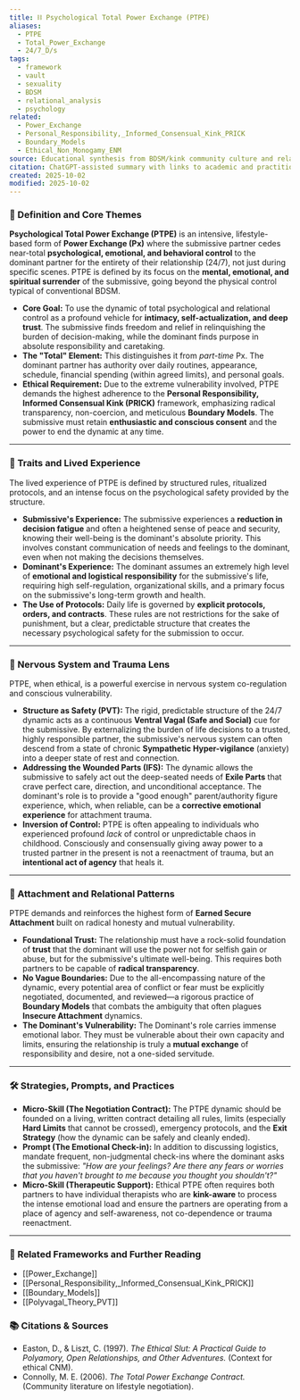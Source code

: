```yaml
---
title: ⛓️ Psychological Total Power Exchange (PTPE)
aliases:
  - PTPE
  - Total_Power_Exchange
  - 24/7_D/s
tags:
  - framework
  - vault
  - sexuality
  - BDSM
  - relational_analysis
  - psychology
related:
  - Power_Exchange
  - Personal_Responsibility,_Informed_Consensual_Kink_PRICK
  - Boundary_Models
  - Ethical_Non_Monogamy_ENM
source: Educational synthesis from BDSM/kink community culture and relational theory
citation: ChatGPT-assisted summary with links to academic and practitioner materials
created: 2025-10-02
modified: 2025-10-02
---
```


<!-- @format -->

### 🧩 Definition and Core Themes

**Psychological Total Power Exchange (PTPE)** is an intensive, lifestyle-based form of **Power Exchange (Px)** where the submissive partner cedes near-total **psychological, emotional, and behavioral control** to the dominant partner for the entirety of their relationship (24/7), not just during specific scenes. PTPE is defined by its focus on the **mental, emotional, and spiritual surrender** of the submissive, going beyond the physical control typical of conventional BDSM.

- **Core Goal:** To use the dynamic of total psychological and relational control as a profound vehicle for **intimacy, self-actualization, and deep trust**. The submissive finds freedom and relief in relinquishing the burden of decision-making, while the dominant finds purpose in absolute responsibility and caretaking.
- **The "Total" Element:** This distinguishes it from _part-time_ Px. The dominant partner has authority over daily routines, appearance, schedule, financial spending (within agreed limits), and personal goals.
- **Ethical Requirement:** Due to the extreme vulnerability involved, PTPE demands the highest adherence to the **Personal Responsibility, Informed Consensual Kink (PRICK)** framework, emphasizing radical transparency, non-coercion, and meticulous **Boundary Models**. The submissive must retain **enthusiastic and conscious consent** and the power to end the dynamic at any time.

---

### 🌿 Traits and Lived Experience

The lived experience of PTPE is defined by structured rules, ritualized protocols, and an intense focus on the psychological safety provided by the structure.

- **Submissive's Experience:** The submissive experiences a **reduction in decision fatigue** and often a heightened sense of peace and security, knowing their well-being is the dominant's absolute priority. This involves constant communication of needs and feelings to the dominant, even when not making the decisions themselves.
- **Dominant's Experience:** The dominant assumes an extremely high level of **emotional and logistical responsibility** for the submissive's life, requiring high self-regulation, organizational skills, and a primary focus on the submissive's long-term growth and health.
- **The Use of Protocols:** Daily life is governed by **explicit protocols, orders, and contracts**. These rules are not restrictions for the sake of punishment, but a clear, predictable structure that creates the necessary psychological safety for the submission to occur.

---

### 🧠 Nervous System and Trauma Lens

PTPE, when ethical, is a powerful exercise in nervous system co-regulation and conscious vulnerability.

- **Structure as Safety (PVT):** The rigid, predictable structure of the 24/7 dynamic acts as a continuous **Ventral Vagal (Safe and Social)** cue for the submissive. By externalizing the burden of life decisions to a trusted, highly responsible partner, the submissive's nervous system can often descend from a state of chronic **Sympathetic Hyper-vigilance** (anxiety) into a deeper state of rest and connection.
- **Addressing the Wounded Parts (IFS):** The dynamic allows the submissive to safely act out the deep-seated needs of **Exile Parts** that crave perfect care, direction, and unconditional acceptance. The dominant's role is to provide a "good enough" parent/authority figure experience, which, when reliable, can be a **corrective emotional experience** for attachment trauma.
- **Inversion of Control:** PTPE is often appealing to individuals who experienced profound _lack_ of control or unpredictable chaos in childhood. Consciously and consensually giving away power to a trusted partner in the present is not a reenactment of trauma, but an **intentional act of agency** that heals it.

---

### 💞 Attachment and Relational Patterns

PTPE demands and reinforces the highest form of **Earned Secure Attachment** built on radical honesty and mutual vulnerability.

- **Foundational Trust:** The relationship must have a rock-solid foundation of **trust** that the dominant will use the power not for selfish gain or abuse, but for the submissive's ultimate well-being. This requires both partners to be capable of **radical transparency**.
- **No Vague Boundaries:** Due to the all-encompassing nature of the dynamic, every potential area of conflict or fear must be explicitly negotiated, documented, and reviewed—a rigorous practice of **Boundary Models** that combats the ambiguity that often plagues **Insecure Attachment** dynamics.
- **The Dominant's Vulnerability:** The Dominant's role carries immense emotional labor. They must be vulnerable about their own capacity and limits, ensuring the relationship is truly a **mutual exchange** of responsibility and desire, not a one-sided servitude.

---

### 🛠️ Strategies, Prompts, and Practices

- **Micro-Skill (The Negotiation Contract):** The PTPE dynamic should be founded on a living, written contract detailing all rules, limits (especially **Hard Limits** that cannot be crossed), emergency protocols, and the **Exit Strategy** (how the dynamic can be safely and cleanly ended).
- **Prompt (The Emotional Check-in):** In addition to discussing logistics, mandate frequent, non-judgmental check-ins where the dominant asks the submissive: _"How are your feelings? Are there any fears or worries that you haven't brought to me because you thought you shouldn't?"_
- **Micro-Skill (Therapeutic Support):** Ethical PTPE often requires both partners to have individual therapists who are **kink-aware** to process the intense emotional load and ensure the partners are operating from a place of agency and self-awareness, not co-dependence or trauma reenactment.

---

### 🔗 Related Frameworks and Further Reading

- [[Power_Exchange]]
- [[Personal_Responsibility,_Informed_Consensual_Kink_PRICK]]
- [[Boundary_Models]]
- [[Polyvagal_Theory_PVT]]

### 📚 Citations & Sources

- Easton, D., & Liszt, C. (1997). _The Ethical Slut: A Practical Guide to Polyamory, Open Relationships, and Other Adventures._ (Context for ethical CNM).
- Connolly, M. E. (2006). _The Total Power Exchange Contract._ (Community literature on lifestyle negotiation).
